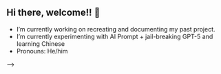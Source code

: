 ## Hi there, welcome!! 👋

- I’m currently working on recreating and documenting my past project.
- I’m currently experimenting with AI Prompt + jail-breaking GPT-5 and learning Chinese
- Pronouns: He/him

-->
